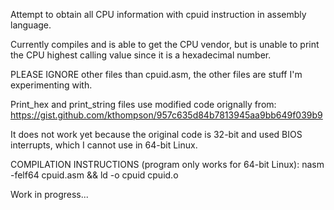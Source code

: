 Attempt to obtain all CPU information with cpuid instruction in assembly language.

Currently compiles and is able to get the CPU vendor, but is unable to print the CPU highest calling value since it is a hexadecimal number.

PLEASE IGNORE other files than cpuid.asm, the other files are stuff I'm experimenting with.

Print_hex and print_string files use modified code orignally from: https://gist.github.com/kthompson/957c635d84b7813945aa9bb649f039b9

It does not work yet because the original code is 32-bit and used BIOS interrupts, which I cannot use in 64-bit Linux.

COMPILATION INSTRUCTIONS (program only works for 64-bit Linux):
nasm -felf64 cpuid.asm && ld -o cpuid cpuid.o

Work in progress...
